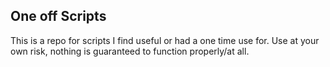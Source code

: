 ## One off Scripts

This is a repo for scripts I find useful or had a one time use for. Use at your own risk, nothing is guaranteed to function properly/at all.
